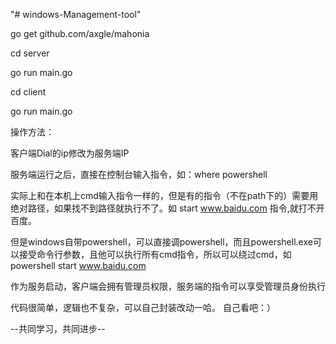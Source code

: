 "# windows-Management-tool" 


go get github.com/axgle/mahonia


cd server


go run main.go


cd client


go run main.go



操作方法：

客户端Dial的ip修改为服务端IP


服务端运行之后，直接在控制台输入指令，如：where powershell


实际上和在本机上cmd输入指令一样的，但是有的指令（不在path下的）需要用绝对路径，如果找不到路径就执行不了。如 start www.baidu.com 指令,就打不开百度。


但是windows自带powershell，可以直接调powershell，而且powershell.exe可以接受命令行参数，且他可以执行所有cmd指令，所以可以绕过cmd，如 powershell start www.baidu.com


作为服务启动，客户端会拥有管理员权限，服务端的指令可以享受管理员身份执行


代码很简单，逻辑也不复杂，可以自己封装改动一哈。
自己看吧：）

--共同学习，共同进步--
